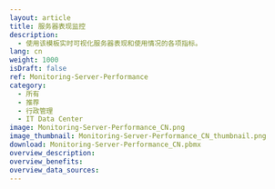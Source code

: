 ```yaml
---
layout: article
title: 服务器表现监控
description: 
  - 使用该模板实时可视化服务器表现和使用情况的各项指标。
lang: cn
weight: 1000
isDraft: false
ref: Monitoring-Server-Performance
category:
  - 所有
  - 推荐
  - 行政管理
  - IT Data Center
image: Monitoring-Server-Performance_CN.png
image_thumbnail: Monitoring-Server-Performance_CN_thumbnail.png
download: Monitoring-Server-Performance_CN.pbmx
overview_description:
overview_benefits:
overview_data_sources:
---
```

